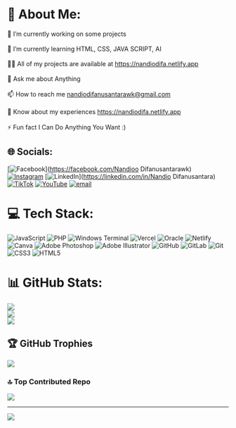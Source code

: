 # 💫 About Me:
🔭 I’m currently working on some projects<br><br>🌱 I’m currently learning HTML, CSS, JAVA SCRIPT, AI<br><br>👨‍💻 All of my projects are available at https://nandiodifa.netlify.app<br><br>💬 Ask me about Anything<br><br>📫 How to reach me nandiodifanusantarawk@gmail.com<br><br>📄 Know about my experiences https://nandiodifa.netlify.app<br><br>⚡ Fun fact I Can Do Anything You Want :)


## 🌐 Socials:
[![Facebook](https://img.shields.io/badge/Facebook-%231877F2.svg?logo=Facebook&logoColor=white)](https://facebook.com/Nandioo Difanusantarawk) [![Instagram](https://img.shields.io/badge/Instagram-%23E4405F.svg?logo=Instagram&logoColor=white)](https://instagram.com/nandiodifa) [![LinkedIn](https://img.shields.io/badge/LinkedIn-%230077B5.svg?logo=linkedin&logoColor=white)](https://linkedin.com/in/Nandio Difanusantara) [![TikTok](https://img.shields.io/badge/TikTok-%23000000.svg?logo=TikTok&logoColor=white)](https://tiktok.com/@nandio.difanusantara) [![YouTube](https://img.shields.io/badge/YouTube-%23FF0000.svg?logo=YouTube&logoColor=white)](https://youtube.com/@@NandioDifa999) [![email](https://img.shields.io/badge/Email-D14836?logo=gmail&logoColor=white)](mailto:nandiodifanusantarawk@gmail.com) 

# 💻 Tech Stack:
![JavaScript](https://img.shields.io/badge/javascript-%23323330.svg?style=for-the-badge&logo=javascript&logoColor=%23F7DF1E) ![PHP](https://img.shields.io/badge/php-%23777BB4.svg?style=for-the-badge&logo=php&logoColor=white) ![Windows Terminal](https://img.shields.io/badge/Windows%20Terminal-%234D4D4D.svg?style=for-the-badge&logo=windows-terminal&logoColor=white) ![Vercel](https://img.shields.io/badge/vercel-%23000000.svg?style=for-the-badge&logo=vercel&logoColor=white) ![Oracle](https://img.shields.io/badge/Oracle-F80000?style=for-the-badge&logo=oracle&logoColor=white) ![Netlify](https://img.shields.io/badge/netlify-%23000000.svg?style=for-the-badge&logo=netlify&logoColor=#00C7B7) ![Canva](https://img.shields.io/badge/Canva-%2300C4CC.svg?style=for-the-badge&logo=Canva&logoColor=white) ![Adobe Photoshop](https://img.shields.io/badge/adobe%20photoshop-%2331A8FF.svg?style=for-the-badge&logo=adobe%20photoshop&logoColor=white) ![Adobe Illustrator](https://img.shields.io/badge/adobe%20illustrator-%23FF9A00.svg?style=for-the-badge&logo=adobe%20illustrator&logoColor=white) ![GitHub](https://img.shields.io/badge/github-%23121011.svg?style=for-the-badge&logo=github&logoColor=white) ![GitLab](https://img.shields.io/badge/gitlab-%23181717.svg?style=for-the-badge&logo=gitlab&logoColor=white) ![Git](https://img.shields.io/badge/git-%23F05033.svg?style=for-the-badge&logo=git&logoColor=white) ![CSS3](https://img.shields.io/badge/css3-%231572B6.svg?style=for-the-badge&logo=css3&logoColor=white) ![HTML5](https://img.shields.io/badge/html5-%23E34F26.svg?style=for-the-badge&logo=html5&logoColor=white)
# 📊 GitHub Stats:
![](https://github-readme-stats.vercel.app/api?username=NandioWK&theme=dark&hide_border=false&include_all_commits=true&count_private=false)<br/>
![](https://nirzak-streak-stats.vercel.app/?user=NandioWK&theme=dark&hide_border=false)<br/>
![](https://github-readme-stats.vercel.app/api/top-langs/?username=NandioWK&theme=dark&hide_border=false&include_all_commits=true&count_private=false&layout=compact)

## 🏆 GitHub Trophies
![](https://github-profile-trophy.vercel.app/?username=NandioWK&theme=radical&no-frame=false&no-bg=false&margin-w=4)

### 🔝 Top Contributed Repo
![](https://github-contributor-stats.vercel.app/api?username=NandioWK&limit=5&theme=dark&combine_all_yearly_contributions=true)

---
[![](https://visitcount.itsvg.in/api?id=NandioWK&icon=0&color=0)](https://visitcount.itsvg.in)

<!-- Proudly created with GPRM ( https://gprm.itsvg.in ) -->

